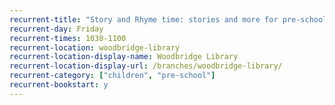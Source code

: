 ```yaml
---
recurrent-title: "Story and Rhyme time: stories and more for pre-school children"
recurrent-day: Friday
recurrent-times: 1030-1100
recurrent-location: woodbridge-library
recurrent-location-display-name: Woodbridge Library
recurrent-location-display-url: /branches/woodbridge-library/
recurrent-category: ["children", "pre-school"]
recurrent-bookstart: y
---
```


